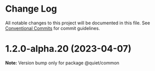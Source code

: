 # Change Log

All notable changes to this project will be documented in this file.
See [Conventional Commits](https://conventionalcommits.org) for commit guidelines.

# 1.2.0-alpha.20 (2023-04-07)

**Note:** Version bump only for package @quiet/common
